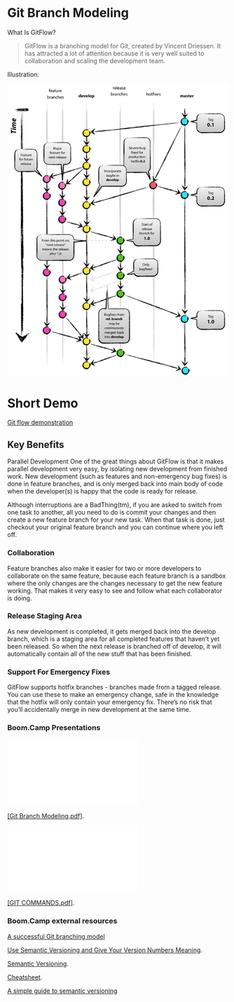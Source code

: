 # Git Branch Modeling 

What Is GitFlow?

> GitFlow is a branching model for Git, created by Vincent Driessen. It has attracted a lot of attention because it is very well suited to collaboration and scaling the development team.


Illustration:

![alt text](/references/git-model@2x.png)


# Short Demo

[Git flow demonstration](https://github.com/boomcamp/git-flow-demo)



## Key Benefits
Parallel Development
One of the great things about GitFlow is that it makes parallel development very easy, by isolating new development from finished work. New development (such as features and non-emergency bug fixes) is done in feature branches, and is only merged back into main body of code when the developer(s) is happy that the code is ready for release.

Although interruptions are a BadThing(tm), if you are asked to switch from one task to another, all you need to do is commit your changes and then create a new feature branch for your new task. When that task is done, just checkout your original feature branch and you can continue where you left off.

### Collaboration
Feature branches also make it easier for two or more developers to collaborate on the same feature, because each feature branch is a sandbox where the only changes are the changes necessary to get the new feature working. That makes it very easy to see and follow what each collaborator is doing.

### Release Staging Area
As new development is completed, it gets merged back into the develop branch, which is a staging area for all completed features that haven’t yet been released. So when the next release is branched off of develop, it will automatically contain all of the new stuff that has been finished.

### Support For Emergency Fixes
GitFlow supports hotfix branches - branches made from a tagged release. You can use these to make an emergency change, safe in the knowledge that the hotfix will only contain your emergency fix. There’s no risk that you’ll accidentally merge in new development at the same time.

### Boom.Camp Presentations

<object data="references/presentations/Git Branch Modeling.pdf" type="application/pdf" width="700px" height="700px">
    <embed src="references/presentations/Git Branch Modeling.pdf">
        <p><a href="references/presentations/Git Branch Modeling.pdf">[Git Branch Modeling.pdf]</a>.</p>
    </embed>
</object>


<object data="references/presentations/Git Branch Modeling.pdf" type="application/pdf" width="700px" height="700px">
    <embed src="references/presentations/GIT COMMANDS.pdf">
        <p><a href="references/presentations/GIT COMMANDS.pdf">[GIT COMMANDS.pdf]</a>.</p>
    </embed>
</object>

### Boom.Camp external resources

[A successful Git branching model](https://nvie.com/posts/a-successful-git-branching-model/)

[Use Semantic Versioning and Give Your Version Numbers Meaning](https://embeddedartistry.com/blog/2017/12/7/start-using-semantic-versioning-to-give-your-version-numbers-meaning).

[Semantic Versioning](https://semver.org/).

[Cheatsheet](https://devhints.io/semver).

[A simple guide to semantic versioning](https://www.jvandemo.com/a-simple-guide-to-semantic-versioning/)
